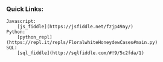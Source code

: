 ### Quick Links:
    Javascript:
        [js_fiddle](https://jsfiddle.net/fzjp49ay/)
    Python:
        [python_repl](https://repl.it/repls/FloralwhiteHoneydewCases#main.py)
    SQL:
        [sql_fiddle](http://sqlfiddle.com/#!9/5c2fda/1)